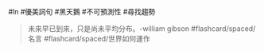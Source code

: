 #ln #優美詞句 #黑天鵝 #不可預測性 #尋找趨勢 

>未來早已到來，只是尚未平均分布。-william gibson #flashcard/spaced/名言 #flashcard/spaced/世界如何運作 